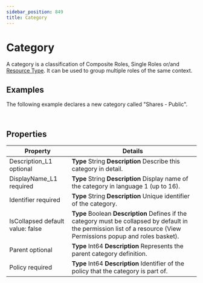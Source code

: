 ```yaml
---
sidebar_position: 849
title: Category
---
```


# Category

A category is a classification of Composite Roles, Single Roles or/and [Resource Type](../resourcetype/index "Resource Type"). It can be used to group multiple roles of the same context.

## Examples

The following example declares a new category called "Shares - Public".

```


```
## Properties

| Property | Details |
| --- | --- |
| Description\_L1 optional | **Type**  String  **Description** Describe this category in detail. |
| DisplayName\_L1 required | **Type**  String  **Description** Display name of the category in language 1 (up to 16). |
| Identifier required | **Type**  String  **Description** Unique identifier of the category. |
| IsCollapsed default value: false | **Type**  Boolean  **Description** Defines if the category must be collapsed by default in the permission list of a resource (View Permissions popup and roles basket). |
| Parent optional | **Type**  Int64  **Description** Represents the parent category definition. |
| Policy required | **Type**  Int64  **Description** Identifier of the policy that the category is part of. |